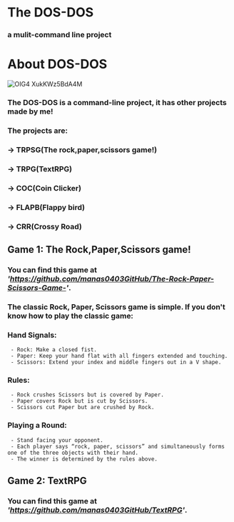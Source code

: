 # The DOS-DOS
### a mulit-command line project

# About DOS-DOS
![OIG4 XukKWz5BdA4M](https://github.com/manas0403GitHub/DOS-DOS/assets/161040399/32565a59-620f-4c61-9d89-39717f88cfa9)

### The DOS-DOS is a command-line project, it has other projects made by **me**!
### The projects are: 
### -> TRPSG(The rock,paper,scissors game!)
### -> TRPG(TextRPG)
### -> COC(Coin Clicker)
### -> FLAPB(Flappy bird)
### -> CRR(Crossy Road)

## Game 1: The Rock,Paper,Scissors game!
### You can find this game at _'https://github.com/manas0403GitHub/The-Rock-Paper-Scissors-Game-'_.
### The classic Rock, Paper, Scissors game is simple. If you don't know how to play the classic game:

  ### Hand Signals:
     - Rock: Make a closed fist.
     - Paper: Keep your hand flat with all fingers extended and touching.
     - Scissors: Extend your index and middle fingers out in a V shape.
  ### Rules:
     - Rock crushes Scissors but is covered by Paper.
     - Paper covers Rock but is cut by Scissors.
     - Scissors cut Paper but are crushed by Rock.
  ### Playing a Round:
     - Stand facing your opponent.
     - Each player says “rock, paper, scissors” and simultaneously forms one of the three objects with their hand.
     - The winner is determined by the rules above.

## Game 2: TextRPG
### You can find this game at _'https://github.com/manas0403GitHub/TextRPG'_.
